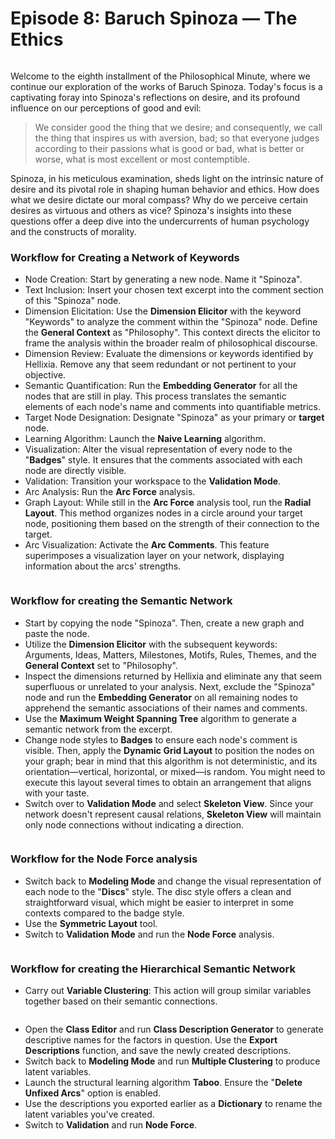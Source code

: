 # Episode 8: Baruch Spinoza — The Ethics

<figure><img src="https://res.cloudinary.com/dvr3obmlj/image/upload/v1691575640/PM8-Spinoza._001_eqmn8j.png" alt=""><figcaption></figcaption></figure>

Welcome to the eighth installment of the Philosophical Minute, where we continue our exploration of the works of Baruch Spinoza. Today's focus is a captivating foray into Spinoza's reflections on desire, and its profound influence on our perceptions of good and evil:

> We consider good the thing that we desire; and consequently, we call the thing that inspires us with aversion, bad; so that everyone judges according to their passions what is good or bad, what is better or worse, what is most excellent or most contemptible.

Spinoza, in his meticulous examination, sheds light on the intrinsic nature of desire and its pivotal role in shaping human behavior and ethics. How does what we desire dictate our moral compass? Why do we perceive certain desires as virtuous and others as vice? Spinoza's insights into these questions offer a deep dive into the undercurrents of human psychology and the constructs of morality.

### Workflow for Creating a Network of Keywords

* Node Creation: Start by generating a new node. Name it "Spinoza".
* Text Inclusion: Insert your chosen text excerpt into the comment section of this "Spinoza" node.
* Dimension Elicitation: Use the **Dimension Elicitor** with the keyword "Keywords" to analyze the comment within the "Spinoza" node. Define the **General Context** as "Philosophy". This context directs the elicitor to frame the analysis within the broader realm of philosophical discourse.
* Dimension Review: Evaluate the dimensions or keywords identified by Hellixia. Remove any that seem redundant or not pertinent to your objective.
* Semantic Quantification: Run the **Embedding Generator** for all the nodes that are still in play. This process translates the semantic elements of each node's name and comments into quantifiable metrics.
* Target Node Designation: Designate "Spinoza" as your primary or **target** node.
* Learning Algorithm: Launch the **Naive Learning** algorithm.&#x20;
* Visualization: Alter the visual representation of every node to the "**Badges**" style. It ensures that the comments associated with each node are directly visible.
* Validation: Transition your workspace to the **Validation Mode**.
* Arc Analysis: Run the **Arc Force** analysis.&#x20;
* Graph Layout: While still in the **Arc Force** analysis tool, run the **Radial Layout**. This method organizes nodes in a circle around your target node, positioning them based on the strength of their connection to the target.
* Arc Visualization: Activate the **Arc Comments**. This feature superimposes a visualization layer on your network, displaying information about the arcs' strengths.

<figure><img src="https://res.cloudinary.com/dvr3obmlj/image/upload/v1691581656/PM8-Spinoza-KW_atw6nn.svg" alt=""><figcaption></figcaption></figure>

### Workflow for creating the Semantic Network

* Start by copying the node "Spinoza". Then, create a new graph and paste the node.&#x20;
* Utilize the **Dimension Elicitor** with the subsequent keywords: Arguments, Ideas, Matters, Milestones, Motifs, Rules, Themes, and the **General Context** set to "Philosophy".
* Inspect the dimensions returned by Hellixia and eliminate any that seem superfluous or unrelated to your analysis. Next, exclude the "Spinoza" node and run the **Embedding Generator** on all remaining nodes to apprehend the semantic associations of their names and comments.
* Use the **Maximum Weight Spanning Tree** algorithm to generate a semantic network from the excerpt.&#x20;
* Change node styles to **Badges** to ensure each node's comment is visible. Then, apply the **Dynamic Grid Layout** to position the nodes on your graph; bear in mind that this algorithm is not deterministic, and its orientation—vertical, horizontal, or mixed—is random. You might need to execute this layout several times to obtain an arrangement that aligns with your taste.
* Switch over to **Validation Mode** and select **Skeleton View**. Since your network doesn't represent causal relations, **Skeleton View** will maintain only node connections without indicating a direction.

<figure><img src="https://res.cloudinary.com/dvr3obmlj/image/upload/v1691581656/PM8-Spinoza-SN_kx30b5.svg" alt=""><figcaption></figcaption></figure>

### Workflow for the Node Force analysis

* Switch back to **Modeling Mode** and change the visual representation of each node to the "**Discs**" style. The disc style offers a clean and straightforward visual, which might be easier to interpret in some contexts compared to the badge style.
* Use the **Symmetric Layout** tool.&#x20;
* Switch to **Validation Mode** and run the **Node Force** analysis.

<figure><img src="https://res.cloudinary.com/dvr3obmlj/image/upload/v1691581656/PM8-Spinoza-NF_hznjli.svg" alt=""><figcaption></figcaption></figure>

### Workflow for creating the Hierarchical Semantic Network

* Carry out **Variable Clustering**: This action will group similar variables together based on their semantic connections.

<figure><img src="https://res.cloudinary.com/dvr3obmlj/image/upload/v1691581656/PM8-Spinoza-VC_bojemv.svg" alt=""><figcaption></figcaption></figure>

* Open the **Class Editor** and run **Class Description Generator** to generate descriptive names for the factors in question. Use the **Export Descriptions** function, and save the newly created descriptions.
* Switch back to **Modeling Mode** and run **Multiple Clustering** to produce latent variables.&#x20;
* Launch the structural learning algorithm **Taboo**. Ensure the "**Delete Unfixed Arcs**" option is enabled.
* Use the descriptions you exported earlier as a **Dictionary** to rename the latent variables you've created.
* Switch to **Validation** and run **Node Force**.

<figure><img src="https://res.cloudinary.com/dvr3obmlj/image/upload/v1691581656/PM8-Spinoza-HSN_mcc9os.svg" alt=""><figcaption></figcaption></figure>
